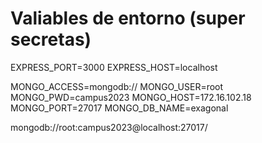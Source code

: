 # Valiables de entorno (super secretas)

EXPRESS_PORT=3000
EXPRESS_HOST=localhost


MONGO_ACCESS=mongodb://
MONGO_USER=root
MONGO_PWD=campus2023
MONGO_HOST=172.16.102.18
MONGO_PORT=27017
MONGO_DB_NAME=exagonal


mongodb://root:campus2023@localhost:27017/